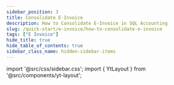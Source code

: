 ```yaml
---
sidebar_position: 3
title: Consolidate E-Invoice
description: How to Consolidate E-Invoice in SQL Accounting
slug: /quick-start/e-invoice/how-to-consolidate-e-invoice
tags: ["E Invoice"]
hide_title: true
hide_table_of_contents: true
sidebar_class_name: hidden-sidebar-items
---
```


import '@src/css/sidebar.css';
import { YtLayout } from '@src/components/yt-layout';

<YtLayout
    videoId="HbXue9dcpQs"
/>
